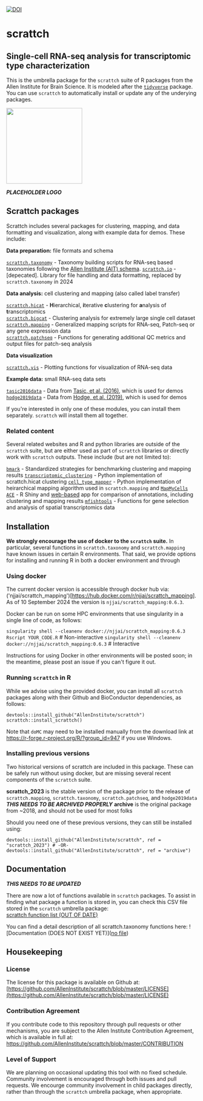 [![DOI](https://zenodo.org/badge/119578865.svg)](https://zenodo.org/doi/10.5281/zenodo.12706763)

# scrattch
## **S**ingle-**c**ell **R**NA-seq **a**nalysis for **t**ranscriptomic **t**ype **ch**aracterization

This is the umbrella package for the `scrattch` suite of R packages from the Allen Institute for Brain Science. It is modeled after the [`tidyverse`](https://www.tidyverse.org/) package.  You can use `scrattch` to automatically install or update any of the underying packages.  

<img src="https://github.com/user-attachments/assets/c6f3b081-8573-41da-a1ac-06343f9b22a2" width="200" />

***PLACEHOLDER LOGO***


## Scrattch packages

Scrattch includes several packages for clustering, mapping, and data formatting and visualization, along with example data for demos.  These include:

**Data preparation:** file formats and schema

[`scrattch.taxonomy`](https://github.com/AllenInstitute/scrattch.taxonomy) - Taxonomy building scripts for RNA-seq based taxonomies following the [Allen Institute (AIT) schema](https://github.com/AllenInstitute/scrattch.taxonomy/tree/main/schema).
[`scrattch.io`](https://github.com/AllenInstitute/scrattch.io) - [depecated]. Library for file handling and data formatting, replaced by `scrattch.taxonomy` in 2024 

**Data analysis:** cell clustering and mapping (also called label transfer)

[`scrattch.hicat`](https://github.com/AllenInstitute/scrattch.hicat) - **H**ierarchical, **i**terative **c**lustering for **a**nalysis of  **t**ranscriptomics  
[`scrattch.bigcat`](https://github.com/AllenInstitute/scrattch.bigcat) - Clustering analysis for extremely large single cell dataset  
[`scrattch.mapping`](https://github.com/AllenInstitute/scrattch.mapping) - Generalized mapping scripts for RNA-seq, Patch-seq or any gene expression data  
[`scrattch.patchseq`](https://github.com/AllenInstitute/scrattch.patchseq) - Functions for generating additional QC metrics and output files for patch-seq analysis   

**Data visualization**

[`scrattch.vis`](https://github.com/AllenInstitute/scrattch.vis) - Plotting functions for visualization of RNA-seq data  

**Example data:** small RNA-seq data sets

[`tasic2016data`](https://github.com/AllenInstitute/tasic2016data) - Data from [Tasic, et al. (2016)](https://pubmed.ncbi.nlm.nih.gov/26727548/), which is used for demos  
[`hodge2019data`](https://github.com/AllenInstitute/hodge2019data) - Data from [Hodge, et al. (2019)](https://pubmed.ncbi.nlm.nih.gov/31435019/), which is used for demos  

If you're interested in only one of these modules, you can install them separately. `scrattch` will install them all together.  

### Related content

Several related websites and R and python libraries are outside of the `scrattch` suite, but are either used as part of `scrattch` libraries or directly work with `scrattch` outputs.  These include (but are not limited to):

[`bmark`](https://github.com/AllenInstitute/bmark) - Standardized strategies for benchmarking clustering and mapping results
[`transcriptomic_clustering`](https://github.com/AllenInstitute/transcriptomic_clustering) - Python implementation of scrattch.hicat clustering
[`cell_type_mapper`](https://github.com/AllenInstitute/cell_type_mapper) - Python implementation of heirarchical mapping algorithm used in `scrattch.mapping` and [`MapMyCells`](https://portal.brain-map.org/atlases-and-data/bkp/mapmycells)
[`ACE`](https://github.com/AllenInstitute/ace) - R Shiny and [web-based](https://sea-ad.shinyapps.io/ACEapp/) app for comparison of annotations, including clustering and mapping results
[`mfishtools`](https://github.com/AllenInstitute/mfishtools) - Functions for gene selection and analysis of spatial transcriptomics data


## Installation

**We strongly encourage the use of docker to the `scrattch` suite.** In particular, several functions in `scrattch.taxonomy` and `scrattch.mapping` have known issues in certain R environments.  That said, we provide options for installing and running R in both a docker environment and through

### Using docker

The current docker version is accessible through docker hub via: ('njjai/scrattch_mapping')[https://hub.docker.com/r/njjai/scrattch_mapping]. As of 10 September 2024 the version is `njjai/scrattch_mapping:0.6.3`.

Docker can be run on some HPC environments that use singularity in a single line of code, as follows:

`singularity shell --cleanenv docker://njjai/scrattch_mapping:0.6.3 Rscript YOUR_CODE.R` # Non-interactive
`singularity shell --cleanenv docker://njjai/scrattch_mapping:0.6.3` # Interactive

Instructions for using Docker in other environments will be posted soon; in the meantime, please post an issue if you can't figure it out.

### Running `scrattch` in R

While we advise using the provided docker, you can install all `scrattch` packages along with their Github and BioConductor dependencies, as follows:
```
devtools::install_github("AllenInstitute/scrattch")
scrattch::install_scrattch()
```
Note that `doMC` may need to be installed manually from the download link at https://r-forge.r-project.org/R/?group_id=947 if you use Windows.

### Installing previous versions

Two historical versions of scrattch are included in this package. These can be safely run without using docker, but are missing several recent components of the `scrattch` suite.

**scrattch_2023** is the stable version of the package prior to the release of `scrattch.mapping`, `scrattch.taxonomy`, `scrattch.patchseq`, and `hodge2019data` ***THIS NEEDS TO BE ARCHIVED PROPERLY***
**archive** is the original package from ~2018, and should not be used for most folks

Should you need one of these previous versions, they can still be installed using:  
```
devtools::install_github("AllenInstitute/scrattch", ref = "scrattch_2023") # -OR-
devtools::install_github("AllenInstitute/scrattch", ref = "archive")
```


## Documentation

***THIS NEEDS TO BE UPDATED***

There are now a lot of functions available in `scrattch` packages. To assist in finding what package a function is stored in, you can check this CSV file stored in the `scrattch` umbrella package:  
[scrattch function list (OUT OF DATE)](https://github.com/AllenInstitute/scrattch/blob/dev/inst/scrattch_function_list.csv)

You can find a detail description of all scrattch.taxonomy functions here: ![Documentation (DOES NOT EXIST YET)]([no file](https://github.com/AllenInstitute/scrattch))


## Housekeeping

### License

The license for this package is available on Github at: [https://github.com/AllenInstitute/scrattch/blob/master/LICENSE](https://github.com/AllenInstitute/scrattch/blob/master/LICENSE)

### Contribution Agreement

If you contribute code to this repository through pull requests or other mechanisms, you are subject to the Allen Institute Contribution Agreement, which is available in full at: https://github.com/AllenInstitute/scrattch/blob/master/CONTRIBUTION

### Level of Support

We are planning on occasional updating this tool with no fixed schedule. Community involvement is encouraged through both issues and pull requests.  We encourge community involvement in child packages directly, rather than through the `scrattch` umbrella package, when appropriate.


